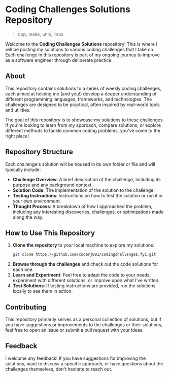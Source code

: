 # Coding Challenges Solutions Repository
> cpp, make, unix, linux

Welcome to the **Coding Challenges Solutions** repository! This is where I will be posting my solutions to various coding challenges that I take on. Each challenge in this repository is part of my ongoing journey to improve as a software engineer through deliberate practice.

## About

This repository contains solutions to a series of weekly coding challenges, each aimed at helping me (and you!) develop a deeper understanding of different programming languages, frameworks, and technologies. The challenges are designed to be practical, often inspired by real-world tools and utilities.

The goal of this repository is to showcase my solutions to these challenges. If you're looking to learn from my approach, compare solutions, or explore different methods to tackle common coding problems, you've come to the right place!

## Repository Structure

Each challenge's solution will be housed in its own folder or file and will typically include:

- **Challenge Overview**: A brief description of the challenge, including its purpose and any background context.
- **Solution Code**: The implementation of the solution to the challenge.
- **Testing Instructions**: Instructions on how to test the solution or run it in your own environment.
- **Thought Process**: A breakdown of how I approached the problem, including any interesting discoveries, challenges, or optimizations made along the way.

## How to Use This Repository

1. **Clone the repository** to your local machine to explore my solutions:
   ```bash
   git clone https://github.com/coderj001/codingchallenges.fyi.git
   ```
2. **Browse through the challenges** and check out the code solutions for each one.
3. **Learn and Experiment**: Feel free to adapt the code to your needs, experiment with different solutions, or improve upon what I've written.
4. **Test Solutions**: If testing instructions are provided, run the solutions locally to see them in action.

## Contributing

This repository primarily serves as a personal collection of solutions, but if you have suggestions or improvements to the challenges or their solutions, feel free to open an issue or submit a pull request with your ideas.

## Feedback

I welcome any feedback! If you have suggestions for improving the solutions, want to discuss a specific approach, or have questions about the challenges themselves, don't hesitate to reach out.
